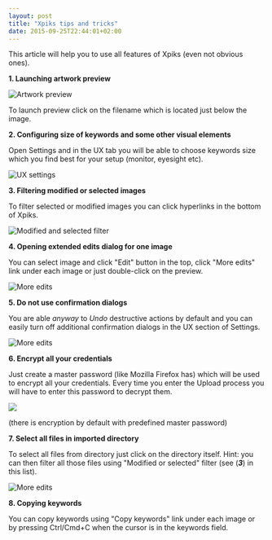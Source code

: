 ```yaml
---
layout: post
title: "Xpiks tips and tricks"
date: 2015-09-25T22:44:01+02:00
---
```


This article will help you to use all features of Xpiks (even not obvious ones).

**1. Launching artwork preview**

<img alt="Artwork preview" src="{{site.url}}/images/howto/xpiks-qt-preview-click.jpg" class="small-12 large-8" />

To launch preview click on the filename which is located just below the image.

**2. Configuring size of keywords and some other visual elements**

Open Settings and in the UX tab you will be able to choose keywords size which you find best for your setup (monitor, eyesight etc).

<img alt="UX settings" src="{{site.url}}/images/screenshots/xpiks-qt-ux-settings.jpg" class="small-8 large-6" />

**3. Filtering modified or selected images**

To filter selected or modified images you can click hyperlinks in the bottom of Xpiks.

<img alt="Modified and selected filter" src="{{site.url}}/images/howto/xpiks-selected-modified-filter.jpg" class="small-12 large-8" />

**4. Opening extended edits dialog for one image**

You can select image and click "Edit" button in the top, click "More edits" link under each image or just double-click on the preview.

<img alt="More edits" src="{{site.url}}/images/howto/xpiks-qt-more-edits.jpg" class="small-12 large-8" />

**5. Do not use confirmation dialogs**

You are able _anyway_ to _Undo_ destructive actions by default and you can easily turn off additional confirmation dialogs in the UX section of Settings.

<img alt="More edits" src="{{site.url}}/images/howto/xpiks-qt-undo-redo.jpg" class="small-12 large-8" />

**6. Encrypt all your credentials**

Just create a master password (like Mozilla Firefox has) which will be used to encrypt all your credentials. Every time you enter the Upload process you will have to enter this password to decrypt them.

<img src="{{site.url}}/images/screenshots/SettingsSecurity.jpg" class="small-8 large-6" />

(there is encryption by default with predefined master password)

**7. Select all files in imported directory**

To select all files from directory just click on the directory itself. Hint: you can then filter all those files using "Modified or selected" filter (see (_**3**_) in this list).

<img alt="More edits" src="{{site.url}}/images/howto/xpiks-qt-select-directory.jpg" class="small-8 large-6" />

**8. Copying keywords**

You can copy keywords using "Copy keywords" link under each image or by pressing Ctrl/Cmd+C when the cursor is in the keywords field.
